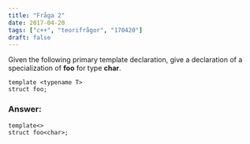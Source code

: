```yaml
---
title: "Fråga 2"
date: 2017-04-20
tags: ["c++", "teorifrågor", "170420"]
draft: false
---
```


Given the following primary template declaration, give a declaration of a specialization of
**foo** for type **char**.
```
template <typename T>
struct foo;
```
<!--more-->
### Answer:
```
template<>
struct foo<char>;
```